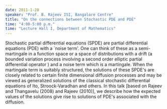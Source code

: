 ```yaml
---
date: 2011-1-28
speaker: "Prof. B. Rajeev ISI, Bangalore Centre"
title: "On the connections between Stochastic PDE and PDE"
time: "4:00-5:00 p.m." 
time: "Lecture Hall I, Department of Mathematics"
---
```

Stochastic partial differential equations (SPDE) are partial differential equations (PDE) with a `noise term'. One can think of these as a semi-martingale in a function space or a space of distributions with a drift (a bounded variation process involving a second order elliptic partial differential operator ) and a noise term which is a martingale. When the martingale term is suitably structured, the solutions of these SPDE's are closely related to certain finite dimensional diffusion processes and may be viewed as generalized solutions of the classical stochastic differential equations of Ito, Stroock-Varadhan and others. In this talk [based on Rajeev and Thangavelu (2008) and Rajeev (2010)], we describe how the expected values of the solutions give rise to solutions of PDE's associated with the diffusion.
